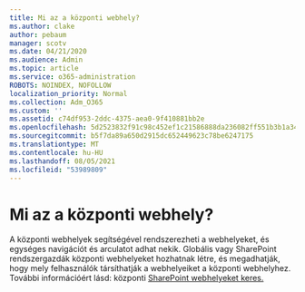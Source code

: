 ```yaml
---
title: Mi az a központi webhely?
ms.author: clake
author: pebaum
manager: scotv
ms.date: 04/21/2020
ms.audience: Admin
ms.topic: article
ms.service: o365-administration
ROBOTS: NOINDEX, NOFOLLOW
localization_priority: Normal
ms.collection: Adm_O365
ms.custom: ''
ms.assetid: c74df953-2ddc-4375-aea0-9f410881bb2e
ms.openlocfilehash: 5d2523832f91c98c452ef1c21586888da236082ff551b3b1a349757b48f6e99d
ms.sourcegitcommit: b5f7da89a650d2915dc652449623c78be6247175
ms.translationtype: MT
ms.contentlocale: hu-HU
ms.lasthandoff: 08/05/2021
ms.locfileid: "53989809"
---
```

# <a name="whats-a-hub-site"></a>Mi az a központi webhely?

A központi webhelyek segítségével rendszerezheti a webhelyeket, és egységes navigációt és arculatot adhat nekik. Globális vagy SharePoint rendszergazdák központi webhelyeket hozhatnak létre, és megadhatják, hogy mely felhasználók társíthatják a webhelyeiket a központi webhelyhez. További információért lásd: központi [SharePoint webhelyeket keres.](https://go.microsoft.com/fwlink/?linkid=869388)
  
